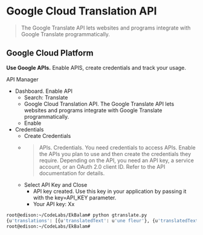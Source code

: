 # Google Cloud Translation API

> The Google Translate API lets websites and programs integrate with Google Translate programmatically.

## Google Cloud Platform

__Use Google APIs.__ Enable APIS, create credentials and track your usage.

API Manager

- Dashboard. Enable API
  - Search: Translate
  - Google Cloud Translation API. The Google Translate API lets websites and programs integrate with Google Translate programmatically.
  - Enable
- Credentials
  - Create Credentials
  - > APIs. Credentials. You need credentials to access APIs. Enable the APIs you plan to use and then create the credentials they require. Depending on the API, you need an API key, a service account, or an OAuth 2.0 client ID. Refer to the API documentation for details.
  - Select API Key and Close
    - API key created. Use this key in your application by passing it with the key=API_KEY parameter.
    - Your API key: Xx


```sh
root@edison:~/CodeLabs/EkBalam# python gtranslate.py 
{u'translations': [{u'translatedText': u'une fleur'}, {u'translatedText': u'voiture'}]}
root@edison:~/CodeLabs/EkBalam# 
```